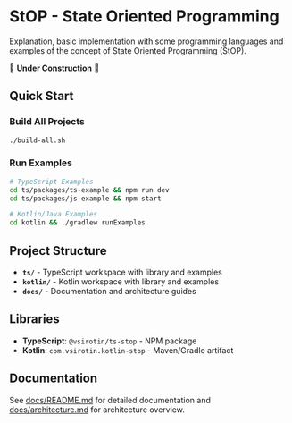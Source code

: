 # StOP - State Oriented Programming

Explanation, basic implementation with some programming languages and examples of the concept of State Oriented Programming (StOP).

🚧 **Under Construction** 🚧

## Quick Start

### Build All Projects
```bash
./build-all.sh
```

### Run Examples
```bash
# TypeScript Examples
cd ts/packages/ts-example && npm run dev
cd ts/packages/js-example && npm start

# Kotlin/Java Examples  
cd kotlin && ./gradlew runExamples
```

## Project Structure

- **`ts/`** - TypeScript workspace with library and examples
- **`kotlin/`** - Kotlin workspace with library and examples  
- **`docs/`** - Documentation and architecture guides

## Libraries

- **TypeScript**: `@vsirotin/ts-stop` - NPM package
- **Kotlin**: `com.vsirotin.kotlin-stop` - Maven/Gradle artifact

## Documentation

See [docs/README.md](docs/README.md) for detailed documentation and [docs/architecture.md](docs/architecture.md) for architecture overview.
